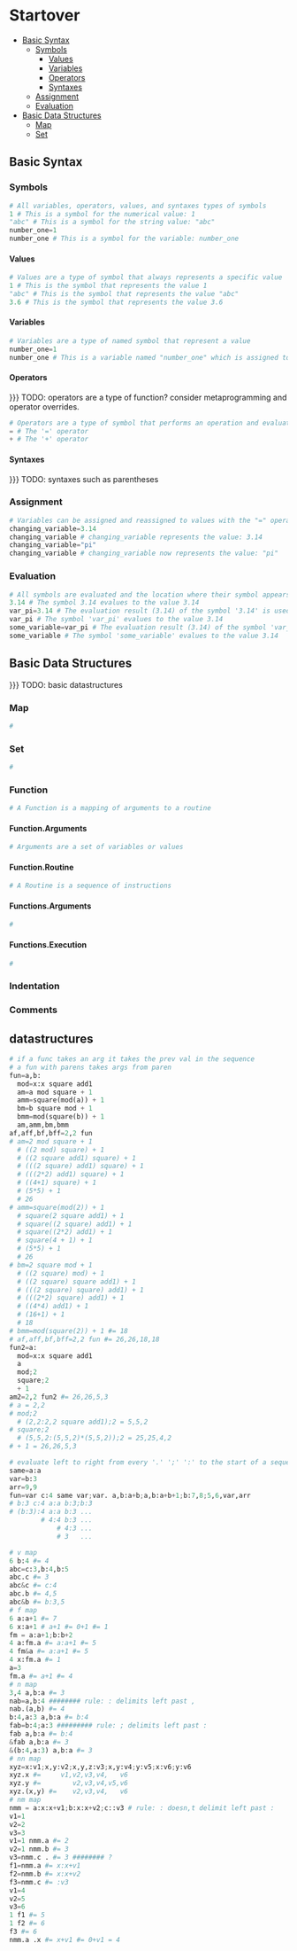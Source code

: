 
# Startover

- [Basic Syntax](#basic-syntax)
  - [Symbols](#symbols)
    - [Values](#values)
    - [Variables](#variables)
    - [Operators](#operators)
    - [Syntaxes](#syntaxes)
  - [Assignment](#assignment)
  - [Evaluation](#evaluation)
- [Basic Data Structures](#basic-data-structures)
  - [Map](#map)
  - [Set](#set)

## Basic Syntax

### Symbols

```python
# All variables, operators, values, and syntaxes types of symbols
1 # This is a symbol for the numerical value: 1
"abc" # This is a symbol for the string value: "abc"
number_one=1
number_one # This is a symbol for the variable: number_one
```

#### Values

```python
# Values are a type of symbol that always represents a specific value
1 # This is the symbol that represents the value 1
"abc" # This is the symbol that represents the value "abc"
3.6 # This is the symbol that represents the value 3.6
```

#### Variables

```python
# Variables are a type of named symbol that represent a value
number_one=1
number_one # This is a variable named "number_one" which is assigned to the value 1
```

#### Operators

}}} TODO: operators are a type of function? consider metaprogramming and operator overrides.

```python
# Operators are a type of symbol that performs an operation and evaluates to a value
= # The '=' operator 
+ # The '+' operator 
```

#### Syntaxes

}}} TODO: syntaxes such as parentheses

### Assignment

```python
# Variables can be assigned and reassigned to values with the "=" operator
changing_variable=3.14
changing_variable # changing_variable represents the value: 3.14
changing_variable="pi"
changing_variable # changing_variable now represents the value: "pi"
```

### Evaluation

```python
# All symbols are evaluated and the location where their symbol appears is treated identically to the evaluation result
3.14 # The symbol 3.14 evalues to the value 3.14
var_pi=3.14 # The evaluation result (3.14) of the symbol '3.14' is used in the assignment
var_pi # The symbol 'var_pi' evalues to the value 3.14
some_variable=var_pi # The evaluation result (3.14) of the symbol 'var_pi' is used in the assignment
some_variable # The symbol 'some_variable' evalues to the value 3.14
```

## Basic Data Structures

}}} TODO: basic datastructures

### Map

```python
# 
```

### Set

```python
# 
```

### Function

```python
# A Function is a mapping of arguments to a routine
```

#### Function.Arguments

```python
# Arguments are a set of variables or values
```

#### Function.Routine

```python
# A Routine is a sequence of instructions
```

#### Functions.Arguments

```python
# 
```

#### Functions.Execution

```python
# 
```

### Indentation

### Comments

## datastructures

```python
# if a func takes an arg it takes the prev val in the sequence
# a fun with parens takes args from paren
fun=a,b:
  mod=x:x square add1
  am=a mod square + 1
  amm=square(mod(a)) + 1
  bm=b square mod + 1
  bmm=mod(square(b)) + 1
  am,amm,bm,bmm
af,aff,bf,bff=2,2 fun
# am=2 mod square + 1
  # ((2 mod) square) + 1
  # ((2 square add1) square) + 1
  # (((2 square) add1) square) + 1
  # (((2*2) add1) square) + 1
  # ((4+1) square) + 1
  # (5*5) + 1
  # 26
# amm=square(mod(2)) + 1
  # square(2 square add1) + 1
  # square((2 square) add1) + 1
  # square((2*2) add1) + 1
  # square(4 + 1) + 1
  # (5*5) + 1
  # 26
# bm=2 square mod + 1
  # ((2 square) mod) + 1
  # ((2 square) square add1) + 1
  # (((2 square) square) add1) + 1
  # (((2*2) square) add1) + 1
  # ((4*4) add1) + 1
  # (16+1) + 1
  # 18
# bmm=mod(square(2)) + 1 #= 18
# af,aff,bf,bff=2,2 fun #= 26,26,18,18
fun2=a:
  mod=x:x square add1
  a
  mod;2
  square;2
  + 1
am2=2,2 fun2 #= 26,26,5,3
# a = 2,2
# mod;2
  # (2,2:2,2 square add1);2 = 5,5,2
# square;2
  # (5,5,2:(5,5,2)*(5,5,2));2 = 25,25,4,2
# + 1 = 26,26,5,3

# evaluate left to right from every '.' ';' ':' to the start of a sequence
same=a:a
var=b:3
arr=9,9
fun=var c:4 same var;var. a,b:a+b;a,b:a+b+1;b:7,8;5,6,var,arr
# b:3 c:4 a:a b:3;b:3
# (b:3):4 a:a b:3 ...
        # 4:4 b:3 ...
            # 4:3 ...
            # 3   ...

# v map
6 b:4 #= 4
abc=c:3,b:4,b:5
abc.c #= 3
abc&c #= c:4
abc.b #= 4,5
abc&b #= b:3,5
# f map
6 a:a+1 #= 7
6 x:a+1 # a+1 #= 0+1 #= 1
fm = a:a+1;b:b+2
4 a:fm.a #= a:a+1 #= 5
4 fm&a #= a:a+1 #= 5
4 x:fm.a #= 1
a=3
fm.a #= a+1 #= 4
# n map
3,4 a,b:a #= 3
nab=a,b:4 ######## rule: : delimits left past ,
nab.(a,b) #= 4
b:4,a:3 a,b:a #= b:4
fab=b:4;a:3 ######### rule: ; delimits left past :
fab a,b:a #= b:4
&fab a,b:a #= 3
&(b:4,a:3) a,b:a #= 3
# nn map
xyz=x:v1;x,y:v2;x,y,z:v3;x,y:v4;y:v5;x:v6;y:v6
xyz.x #=     v1,v2,v3,v4,   v6
xyz.y #=        v2,v3,v4,v5,v6
xyz.(x,y) #=    v2,v3,v4,   v6
# nm map
nmm = a:x:x+v1;b:x:x+v2;c::v3 # rule: : doesn,t delimit left past :
v1=1
v2=2
v3=3
v1=1 nmm.a #= 2
v2=1 nmm.b #= 3
v3=nmm.c . #= 3 ######## ?
f1=nmm.a #= x:x+v1
f2=nmm.b #= x:x+v2
f3=nmm.c #= :v3
v1=4
v2=5
v3=6
1 f1 #= 5
1 f2 #= 6
f3 #= 6
nmm.a .x #= x+v1 #= 0+v1 = 4

```
